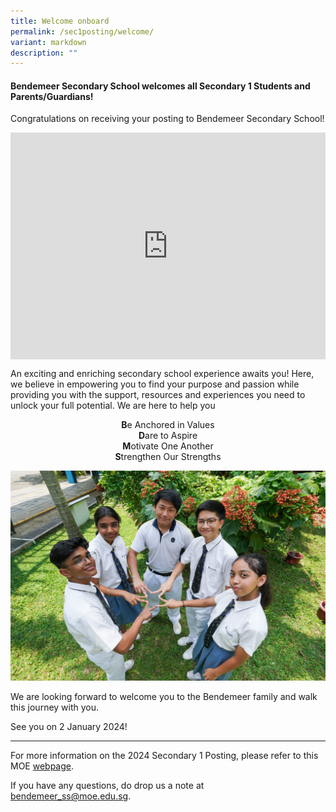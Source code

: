 ```yaml
---
title: Welcome onboard
permalink: /sec1posting/welcome/
variant: markdown
description: ""
---
```

#### **Bendemeer Secondary School welcomes all Secondary 1 Students and Parents/Guardians!**
<style>
.google-slides-container{ position: relative; width: 100%; padding-top: 72%; overflow: hidden; } .google-slides-container iframe{ position: absolute; top: 0; left: 0; width: 100%; height: 100%; }
</style>
Congratulations on receiving your posting to Bendemeer Secondary School!

<div class="google-slides-container">
<center>
<iframe height="366" width="650" allowfullscreen="true" frameborder="0" src="https://www.youtube.com/embed/4Eaq3Gzq3EE"></iframe></center></div>

 An exciting and enriching secondary school experience awaits you! Here, we believe in empowering you to find your purpose and passion while providing you with the support, resources and experiences you need to unlock your full potential.  We are here to help you 
<center><b>B</b>e Anchored in Values
	<br>
	<b>D</b>are to Aspire<br>
	<b>M</b>otivate One Another<br>
	<b>S</b>trengthen Our Strengths</center>

![](/images/Sec1posting/sec1post_welcome_05.jpg)

We are looking forward to welcome you to the Bendemeer family and walk this journey with you.

See you on 2 January 2024!

---

For more information on the 2024 Secondary 1 Posting, please refer to this MOE <a target="_blank" href="https://www.moe.gov.sg/secondary/s1-posting/results">webpage</a>.

If you have any questions, do drop us a note at bendemeer_ss@moe.edu.sg.